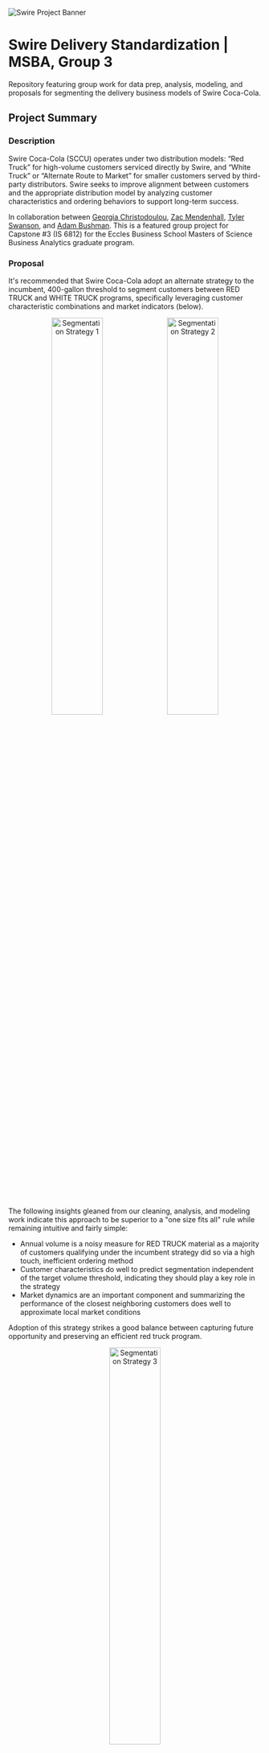 ![Swire Project Banner](./misc/swire-banner.png)

# Swire Delivery Standardization | MSBA, Group 3

Repository featuring group work for data prep, analysis, modeling, and proposals for segmenting the delivery business models of Swire Coca-Cola.


## Project Summary

### Description

Swire Coca-Cola (SCCU) operates under two distribution models: “Red Truck” for high-volume customers serviced directly by Swire, and “White Truck” or “Alternate Route to Market” for smaller customers served by third-party distributors. Swire seeks to improve alignment between customers and the appropriate distribution model by analyzing customer characteristics and ordering behaviors to support long-term success.

In collaboration between [Georgia Christodoulou](https://www.linkedin.com/in/georgia-christodoulou-29a187120/), [Zac Mendenhall](https://www.linkedin.com/in/zachary-mendenhall/), [Tyler Swanson](https://www.linkedin.com/in/tyler-jacob-swanson/), and [Adam Bushman](https://www.linkedin.com/in/adamrbushman/). This is a featured group project for Capstone #3 (IS 6812) for the Eccles Business School Masters of Science Business Analytics graduate program.

### Proposal

It's recommended that Swire Coca-Cola adopt an alternate strategy to the incumbent, 400-gallon threshold to segment customers between RED TRUCK and WHITE TRUCK programs, specifically leveraging customer characteristic combinations and market indicators (below).

<p align="center">
  <img src="misc/segmentation-strategy-1.png" alt="Segmentation Strategy 1" width="45%" />
  <img src="misc/segmentation-strategy-2.png" alt="Segmentation Strategy 2" width="45%" />
</p>

The following insights gleaned from our cleaning, analysis, and modeling work indicate this approach to be superior to a "one size fits all" rule while remaining intuitive and fairly simple:

* Annual volume is a noisy measure for RED TRUCK material as a majority of customers qualifying under the incumbent strategy did so via a high touch, inefficient ordering method
* Customer characteristics do well to predict segmentation independent of the target volume threshold, indicating they should play a key role in the strategy
* Market dynamics are an important component and summarizing the performance of the closest neighboring customers does well to approximate local market conditions

Adoption of this strategy strikes a good balance between capturing future opportunity and preserving an efficient red truck program.

<p align="center">
  <img src="misc/segmentation-strategy-3.png" alt="Segmentation Strategy 3" width="45%" />
</p>

We recommend Swire Coca-Cola validate the results of this project with original data sets and implement components thereof to improve the segmentation strategy for delivery model programs. 

Thank you,

Adam, Georgia, Tyler, Zac


## How to Leverage Our Work

We've organized our work into folders representing the sequential nature of our work with relevant resources therein. You'll find icons in the below list, with 💡 indicating an *FYI* and 🏃‍♀️ indicating an action to perform.

We recommend accessing these resources in the following order:

1. 💡 In the `/problem` directory, review our assessment of the business problem presented by Swire and our initial plan for finding solutions thereto
2. 🏃‍♀️ In the `/data/original` directory, add Swire's version of the original four (4) files (below). Most of the subsequent code files reference these:
    * `customer_address_and_zip_mapping.csv`
    * `customer_profile.csv`
    * `delivery_cost_data.xlsx`
    * `transactional_data.csv`
3. 💡 In the `/data/derived` directory will be saved extracts throughout the course of our code files to reduce repetitive runtime or make resources available to disparate files.
4. 💡 Be sure to install required packages used throughout code files.
5. 🏃‍♀️ In the `/prep` directory, leverage our cleaning script to combine the files and set up the basis for ensuing analysis.
6. 🏃‍♀️ In the `/eda` directory, you may run code that explored the raw and cleaned version of the files, informing how we would model the problem for a solution. 
7. 🏃‍♀️ In the `/modeling` directory, execute code we wrote to test approaches for modeling the business problem.
8. 🏃‍♀️ In the `/presentation` directory, you'll find the final presentation and code resources that informed its content, including:
    * `segmentation-strategy.Rmd` implements the proposed segmentation logic
    * `presentation-code.Rmd` leverages the resulting segmentation with analysis for the presentation

Below is a diagram of the folders that follow the sequence of our work:

```mermaid
graph LR
A(problem)-->B(data/original);
B-->C(prep);
C-->D(eda);
D-->E(modeling);
E-->F(presentation);
```

As mentioned in step #3, to run our code without issue, we highly recommend installing the following packages:

For a quick install, we recommend running the following script:

#### **📦 Data Wrangling & Import**
- `tidyverse` – Core data manipulation, tidying, reading, and plotting  
- `data.table` – High-performance data manipulation  
- `janitor` – Cleaning column names and messy data  
- `fastDummies` – One-hot encoding  
- `readxl` – Read Excel files  

#### **📊 Data Visualization**
- `ggplot2` – (Included in `tidyverse`, but listed here for context)  
- `factoextra` – Visualize clustering results  
- `leaflet` – Interactive mapping  
- `Cairo` – High-quality graphic outputs  

#### **📑 Reporting**
- `gt` – Create beautiful tables  
- `kableExtra` – Enhanced tables in Markdown/HTML  
- `rmarkdown` – Render R Markdown documents  
- `knitr` – Knitting dynamic reports  

#### **📈 Descriptive & Exploratory Stats**
- `skimr` – Quick-look summaries  
- `psych` – Psychological and descriptive stats  
- `Metrics` – Evaluation metrics for regression/classification  

#### **⏳ Date & String Handling**
- `lubridate` – Dates and times  
- `stringr` – String manipulation  

#### **🤖 Machine Learning & Modeling**
- `tidymodels` – Unified modeling framework  
- `caret` – Classic modeling framework  
- `glmnet` – Regularized regression (lasso, ridge)  
- `xgboost` – Gradient boosting  
- `randomForest` – Random forest classifier  
- `ROSE` – Resampling for imbalanced classification  
- `smotefamily` – SMOTE and related techniques  
- `Metrics` – Performance evaluation  

#### **🔍 Clustering & Unsupervised Learning**
- `tidyclust` – Clustering (within `tidymodels` ecosystem)  
- `dbscan` – Density-based clustering  
- `dendextend` – Dendrogram extensions  
- `cluster` – General clustering algorithms  
- `FNN` – Nearest neighbors  
- `kernlab` – Kernel-based clustering  
- `factoextra` – Visualization of clustering results  

#### **🧮 Math & Computation**
- `Matrix` – Matrix algebra  
- `parallel` – Parallel computation  

#### **🌍 Geospatial**
- `geosphere` – Geospatial distance and related calculations  


```r
# List of unique libraries to install
packages <- c(
  "tidyverse", "data.table", "janitor", "fastDummies", "readxl",
  "factoextra", "leaflet", "Cairo",
  "gt", "kableExtra", "rmarkdown", "knitr",
  "skimr", "psych", "Metrics",
  "lubridate", "stringr",
  "tidymodels", "caret", "glmnet", "xgboost", "randomForest", "ROSE", "smotefamily",
  "tidyclust", "dbscan", "dendextend", "cluster", "FNN", "kernlab",
  "Matrix", "parallel",
  "geosphere"
)

# Check against already installed libraries
installed <- rownames(installed.packages())
to_install <- setdiff(packages, installed)

# Install
if (length(to_install)) {
  install.packages(to_install)
} else {
  print("All packages are already installed.")
}
```


## Repository Overview

The repository includes various files and directories. Below is a more detailed look into the file structure. While not representative of all resources, it provides a visual guide to the descriptions thus far.

```
|-- 📁 root
	|-- 📄 README.md
	|-- 📁 presentation
		|-- 📄 final-presentation.pdf
		|-- 📄 presentation-code.Rmd
		|-- 📄 segmentation-strategy.Rmd
		|-- 📁 imgs
	|-- 📁 modeling
		|-- 📄 group-modeling.html
		|-- 📄 group-modeling.Rmd
		|-- 📁 imgs
	|-- 📁 eda
		|-- 📄 group-eda.html
		|-- 📄 group-eda.Rmd
	|-- 📁 prep
		|-- 📄 data-cleaning.Rmd
	|-- 📁 data
		|-- 📁 derived
		|-- 📁 original
    |-- 📁 problem
        |-- 📄 business-problem-statement.pdf
	|-- 📁 misc
	    |-- 📄 swire-banner.png
		|-- 📄 styles.css
```

## Content Mapping

Below we've included a list of the primary pieces of content included in the presentation and where to find its source code:

* **Average Transaction Amount**
    * We found this to be a superior measure to annual volume
    * While referenced in many places, you'll find the content mostly discussed in slides #6 and #28 
    * You'll find source code for this in `/presentation/presentation-code.Rmd`, lines 377-433

* **Customer Characteristics**
    * These informed our insight that such characteristics are powerful indicators for RED TRUCK material
    * This content was largely referenced on slides #7-8, #29-30, and #36
    * You'll find source code for this in `/modeling/group-modeling.Rmd`, lines 380-852

* **Neighboring Customers**
    * Summary figures for the performance of the 5 most neighboring customers was found to be a helpful way to approximate local market conditions
    * This content was largely referenced on slides #9-10 and #31
    * You'll find source code for this in `/modeling/group-modeling.Rmd`, lines 856-1090

* **Segmentation Strategy**
    * Our proposed strategy for segmenting customers
    * This content was largely referenced on slides #12-14, and #32-34
    * You'll find source code for deriving these segments in `/presentation/segmentation-strategy.Rmd`, lines 105-154
    * You'll find source code for the insight of <1 yr customer tenure in `/presentation/presentation-code.Rmd`, lines 377-443

* **Segmentation Strategy**
    * Our proposed strategy for segmenting customers
    * This content was largely referenced on slides #12-14, #32-34, and #37
    * You'll find source code for deriving these segments in `/presentation/segmentation-strategy.Rmd`, lines 105-154

* **Segmentation Results**
    * Our segmentation strategy was summarized in a few measures
    * This content was largely referenced on slides #15-16
    * You'll find source code for these values in `/presentation/presentation-code.Rmd`, lines 30-54

* **Distribution of Customers by Segment**
    * Our segmentation strategy was visualized between measures of volume and efficiency
    * This content was seen in slide #15
    * You'll find source code for these values in `/presentation/presentation-code.Rmd`, lines 339-374

* **Future Opportunity**
    * Our segmentation strategy better captures future opportunity than the incumbent strategy, measured through 2025 gallons + cases retained in RED TRUCK by each strategy while missed from the other
    * This content was seen in slide #20
    * You'll find source code for these values in `/presentation/presentation-code.Rmd`, lines 122-142

* **RED TRUCK Program Efficiency**
    * Our segmentation strategy captures most of the program efficiency seen in the incumbent strategy; this was measured through 2025 gallons + cases volume in RED TRUCK for every $100 of 2025 delivery costs
    * This content was seen in slide #21
    * You'll find source code for these values in `/presentation/presentation-code.Rmd`, lines 284-306

* **Opportunity Cost**
    * Our segmentation strategy outperforms the incumbent strategy by reducing opportunity cost of rerouting customers to WHITE TRUCK; measured through 2025 gallons + cases volume segmented to WHITE TRUCK
    * This content was seen in slide #38
    * You'll find source code for these values in `/presentation/presentation-code.Rmd`, lines 145-161

* **Delivery Costs**
    * Our segmentation strategy does well to recoup most the delivery costs seen from the incumbent strategy; measured through delivery of 2025 gallons + cases segmented to WHITE TRUCK
    * This content was seen in slide #39
    * You'll find source code for these values in `/presentation/presentation-code.Rmd`, lines 164-180

* **Labor Costs**
    * Our segmentation strategy does well to recoup most the estimated cost of labor (sales & customer service) needed to support accounts prior to WHITE TRUCK segmentation
    * This content was seen in slide #40
    * You'll find source code for these values in `/presentation/presentation-code.Rmd`, lines 183-281

* **Labor Assumptions**
    * An assumption for labor was necessary to derive an estimate for the above value
    * This content was seen in slide #42
    * You'll find source code for this logic in `/presentation/presentation-code.Rmd`, lines 183-281

* **Delivery Costs**
    * The above values rely on an assumption for 2025 volume
    * This content was seen in slide #41
    * You'll find source code for this logic in `/presentation/presentation-code.Rmd`, lines 61-114